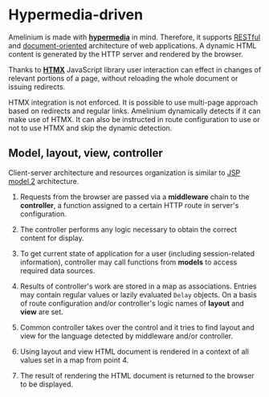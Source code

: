 # Hypermedia-driven

Amelinium is made with **[hypermedia][HATEOAS]** in mind. Therefore, it supports
[RESTful][REST] and [document-oriented][HS] architecture of web
applications. A dynamic HTML content is generated by the HTTP server and rendered by
the browser.

Thanks to **[HTMX][HTMX]** JavaScript library user interaction can effect in changes
of relevant portions of a page, without reloading the whole document or issuing
redirects.

HTMX integration is not enforced. It is possible to use multi-page approach based on
redirects and regular links. Amelinium dynamically detects if it can make use of
HTMX. It can also be instructed in route configuration to use or not to use HTMX and
skip the dynamic detection.

## Model, layout, view, controller

Client-server architecture and resources organization is similar to [JSP model 2][Model-2]
architecture.

1. Requests from the browser are passed via a **middleware** chain to the
   **controller**, a function assigned to a certain HTTP route in server's
   configuration.

2. The controller performs any logic necessary to obtain the correct content for
   display.

3. To get current state of application for a user (including session-related
   information), controller may call functions from **models** to access required
   data sources.

4. Results of controller's work are stored in a map as associations. Entries may
   contain regular values or lazily evaluated `Delay` objects. On a basis of route
   configuration and/or controller's logic names of **layout** and **view** are set.

5. Common controller takes over the control and it tries to find layout and view for
   the language detected by middleware and/or controller.

6. Using layout and view HTML document is rendered in a context of all values set in
   a map from point 4.

7. The result of rendering the HTML document is returned to the browser to be
   displayed.

[HS]:         https://hypermedia.systems/book/hypermedia-systems/
[HTMX]:       https://htmx.org/
[HATEOAS]:    https://en.wikipedia.org/wiki/HATEOAS
[REST]:       https://en.wikipedia.org/wiki/Representational_state_transfer
[Model-2]:    https://en.wikipedia.org/wiki/JSP_model_2_architecture
[LICENSE]:    https://github.com/randomseed-io/amelinium/blob/master/LICENSE
